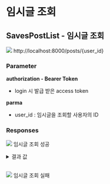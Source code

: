 # 임시글 조회

## SavesPostList - 임시글 조회

<img src="https://img.shields.io/badge/GET-blue?style=plastic&logo=appveyor&logo=GET"/> http://localhost:8000/posts/{user_id}

### Parameter

**authorization - Bearer Token**

- login 시 발급 받은 access token

**parma**

- user_id : 임시글을 조회할 사용자의 ID

### Responses

<img src="https://img.shields.io/badge/200-519800?style=plastic&logo=appveyor&logo=200"/> 임시글 조회 성공

<details>
<summary>결과 값</summary>
<div markdown="1">

```json
{
  "statusCode": 200,
  "post": [
    {
      "post_title": "임시글 제목",
      "post_content": "임시글 내용",
      "post_status": 3,
      "post_thumbnail": "",
      "post_likes": 0,
      "post_comment_count": 0,
      "post_create_at": "2022-11-18T13:53:47.515Z",
      "user_id": 1,
      "post_id": 4,
      "tags": null
    }
  ]
}
```

</div>
</details>

<br>

<img src="https://img.shields.io/badge/403-DB3A00?style=plastic&logo=appveyor&logo=403"/> 임시글 조회 실패
